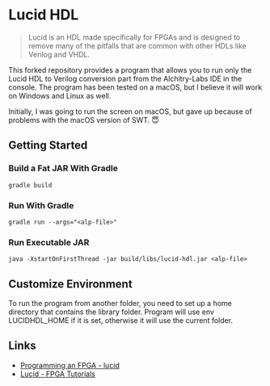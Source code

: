 # Lucid HDL

> Lucid is an HDL made specifically for FPGAs and is designed to remove many of the pitfalls that are common with other HDLs like Verilog and VHDL.

This forked repository provides a program that allows you to run only the Lucid HDL to Verilog conversion part from the Alchitry-Labs IDE in the console.
The program has been tested on a macOS, but I believe it will work on Windows and Linux as well.

Initially, I was going to run the screen on macOS, but gave up because of problems with the macOS version of SWT. :innocent:

## Getting Started

### Build a Fat JAR With Gradle
```
gradle build
```

### Run With Gradle
```
gradle run --args="<alp-file>"
```

### Run Executable JAR
```
java -XstartOnFirstThread -jar build/libs/lucid-hdl.jar <alp-file>
```

## Customize Environment

To run the program from another folder, you need to set up a home directory that contains the library folder.
Program will use env LUCIDHDL_HOME if it is set, otherwise it will use the current folder.

## Links

- [Programming an FPGA - lucid](https://learn.sparkfun.com/tutorials/programming-an-fpga/lucid)
- [Lucid - FPGA Tutorials](https://alchitry.com/pages/lucid-fpga-tutorials)
